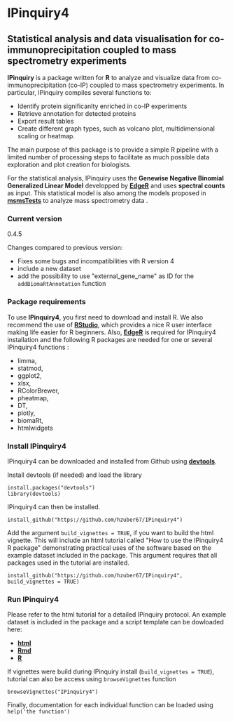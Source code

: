 # IPinquiry4
## Statistical analysis and data visualisation for co-immunoprecipitation coupled to mass spectrometry experiments

**IPinquiry** is a package written for **R** to analyze and visualize data from co-immunoprecipitation (co-IP) coupled to mass spectrometry experiments. In particular, IPinquiry compiles several functions to:

- Identify protein significanlty enriched in co-IP experiments
- Retrieve annotation for detected proteins
- Export result tables
- Create different graph types, such as volcano plot, multidimensional scaling or heatmap.

The main purpose of this package is to provide a simple R pipeline with a limited number of processing steps to facilitate as much possible data exploration and plot creation for biologists.

For the statistical analysis, IPinquiry uses the **Genewise Negative Binomial Generalized Linear Model** developped by [**EdgeR**](https://bioconductor.org/packages/release/bioc/html/edgeR.html) and uses **spectral counts** as input. This statistical model is also among the models proposed in [**msmsTests**](https://www.bioconductor.org/packages/release/bioc/html/msmsTests.html) to analyze mass spectrometry data .  

### Current version 
0.4.5

Changes compared to previous version:
  - Fixes some bugs and incompatibilities vith R version 4
  - include a new dataset
  - add the possibility to use "external_gene_name" as ID for the `addBiomaRtAnnotation` function
  
### Package requirements
To use **IPinquiry4**, you first need to download and install R. We also recommend the use of [**RStudio**](https://rstudio.com), which provides a nice R user interface making life easier for R beginners. Also, [**EdgeR**](https://bioconductor.org/packages/release/bioc/html/edgeR.html) is required for IPinquiry4 installation and the following R packages are needed for one or several IPinquiry4 functions :

- limma,
- statmod,
- ggplot2,
- xlsx,
- RColorBrewer,
- pheatmap,
- DT,
- plotly,
- biomaRt,
- htmlwidgets


### Install IPinquiry4

IPinquiry4 can be downloaded and installed from Github using [**devtools**](https://cran.r-project.org/web/packages/devtools/index.html).

Install devtools (if needed) and load the library
```{R}
install.packages("devtools")
library(devtools)
```

IPinquiry4 can then be installed. 
```{R}
install_github("https://github.com/hzuber67/IPinquiry4")
```

Add the argument `build_vignettes = TRUE`, if you want to build the html vignette. This will include an html tutorial called "How to use the IPinquiry4 R package" demonstrating practical uses of the software based on the example dataset included in the package. This argument requires that all packages used in the tutorial are installed. 

```{R}
install_github("https://github.com/hzuber67/IPinquiry4", build_vignettes = TRUE)
```
### Run IPinquiry4
Please refer to the html tutorial for a detailed IPinquiry protocol. An example dataset is included in the package and a script template can be dowloaded here:
- [**html**](doc/How-to-use-the-package.html)
- [**Rmd**](doc/How-to-use-the-package.Rmd)
- [**R**](doc/How-to-use-the-package.R)

If vignettes were build during IPinquiry install (`build_vignettes = TRUE`), tutorial can also be access using `browseVignettes` function

```{R}
browseVignettes("IPinquiry4")
```
Finally, documentation for each individual function can be loaded using `help('the function')`
